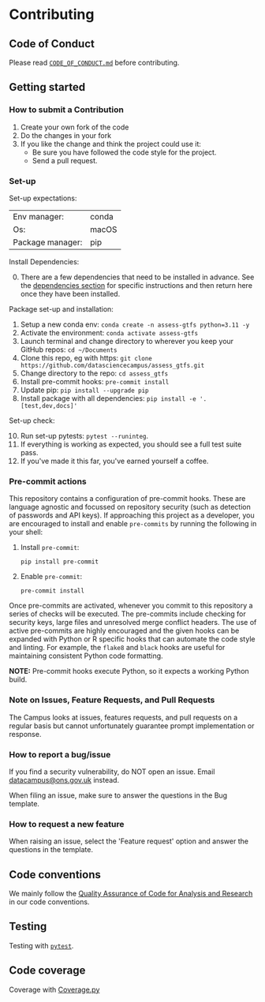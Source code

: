 # Contributing

## Code of Conduct

Please read [`CODE_OF_CONDUCT.md`](CODE_OF_CONDUCT.md) before contributing.

## Getting started

### How to submit a Contribution

1. Create your own fork of the code
2. Do the changes in your fork
3. If you like the change and think the project could use it:
    * Be sure you have followed the code style for the project.
    * Send a pull request.

### Set-up

Set-up expectations:

|  | |
| --- | --- |
| Env manager: | conda |
| Os: | macOS |
| Package manager: | pip |

Install Dependencies:

0. There are a few dependencies that need to be installed in advance. See the [dependencies section](#markdown-header-dependencies) for specific instructions and then return here once they have been installed.

Package set-up and installation:

1. Setup a new conda env: `conda create -n assess-gtfs python=3.11 -y`
2. Activate the environment: `conda activate assess-gtfs`
3. Launch terminal and change directory to wherever you keep your GitHub repos: `cd ~/Documents`
4. Clone this repo, eg with https: `git clone https://github.com/datasciencecampus/assess_gtfs.git`
5. Change directory to the repo: `cd assess_gtfs`
6. Install pre-commit hooks: `pre-commit install`
7. Update pip: `pip install --upgrade pip`
8. Install package with all dependencies: `pip install -e '.[test,dev,docs]'`

Set-up check:

10. Run set-up pytests: `pytest --runinteg`.
11. If everything is working as expected, you should see a full test suite
pass.
12. If you've made it this far, you've earned yourself a coffee.


### Pre-commit actions
This repository contains a configuration of pre-commit hooks. These are language agnostic and focussed on repository security (such as detection of passwords and API keys). If approaching this project as a developer, you are encouraged to install and enable `pre-commits` by running the following in your shell:
   1. Install `pre-commit`:

      ```
      pip install pre-commit
      ```
   2. Enable `pre-commit`:

      ```
      pre-commit install
      ```
Once pre-commits are activated, whenever you commit to this repository a series of checks will be executed. The pre-commits include checking for security keys, large files and unresolved merge conflict headers. The use of active pre-commits are highly encouraged and the given hooks can be expanded with Python or R specific hooks that can automate the code style and linting. For example, the `flake8` and `black` hooks are useful for maintaining consistent Python code formatting.

**NOTE:** Pre-commit hooks execute Python, so it expects a working Python build.

### Note on Issues, Feature Requests, and Pull Requests

The Campus looks at issues, features requests, and pull requests on a regular basis but cannot unfortunately guarantee prompt implementation or response.

### How to report a bug/issue

If you find a security vulnerability, do NOT open an issue. Email datacampus@ons.gov.uk instead.

When filing an issue, make sure to answer the questions in the Bug template.

### How to request a new feature

When raising an issue, select the 'Feature request' option and answer the questions in the template.

## Code conventions

We mainly follow the [Quality Assurance of Code for Analysis and Research](https://best-practice-and-impact.github.io/qa-of-code-guidance/intro.html) in our code conventions.

## Testing

Testing with [`pytest`](https://pytest.org/en/latest/getting-started.html).

## Code coverage

Coverage with [Coverage.py](https://coverage.readthedocs.io/en/7.4.1/)
